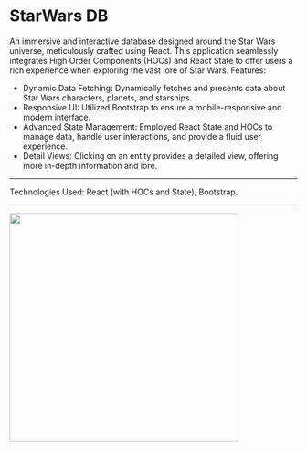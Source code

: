 <h1>StarWars DB</h1>

An immersive and interactive database designed around the Star Wars universe, meticulously crafted using React. This application seamlessly integrates High Order Components (HOCs) and React State to offer users a rich experience when exploring the vast lore of Star Wars.
Features: 
- Dynamic Data Fetching: Dynamically fetches and presents data about Star Wars characters, planets, and starships. 
- Responsive UI: Utilized Bootstrap to ensure a mobile-responsive and modern interface. 
- Advanced State Management: Employed React State and HOCs to manage data, handle user interactions, and provide a fluid user experience. 
- Detail Views: Clicking on an entity provides a detailed view, offering more in-depth information and lore.

---
Technologies Used: React (with HOCs and State), Bootstrap.

---

<img src="https://s11.gifyu.com/images/S4l70.gif" height="400px">
